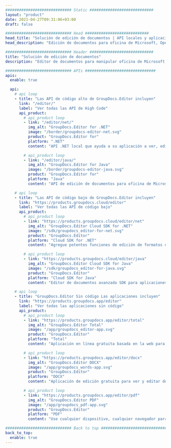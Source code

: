 ```yaml
---
############################# Static ############################
layout: "product"
date: 2021-04-27T09:31:06+03:00
draft: false

############################# Head ############################
head_title: "Solución de edición de documentos | API locales y aplicaciones gratuitas"
head_description: "Edición de documentos para oficina de Microsoft, OpenDocument, PDF y otros formatos de archivo mediante las API locales o la aplicación de edición de documentos en línea."

############################# Header ############################
title: "Solución de edición de documentos"
description: "Editor de documentos para manipular oficina de Microsoft, OpenOffice, PDF, HTML y otros formatos de archivos de documentos."

############################# APIs ###############################
apis:
  enable: true

  api:
    # api loop
    - title: "Las API de código alto de GroupDocs.Editor incluyen"
      link: "/editor/"
      label: "Ver todas las API de High Code"
      api_product:
        # api_product loop
        - link: "/editor/net/"
          img_alt: "GroupDocs.Editor for .NET"
          image: "/border/groupdocs-editor-net.svg"
          product: "GroupDocs.Editor for"
          platform: ".NET"
          content: "API .NET local que ayuda a su aplicación a ver, editar y luego convertir documentos."

        # api_product loop
        - link: "/editor/java/"
          img_alt: "GroupDocs.Editor for Java"
          image: "/border/groupdocs-editor-java.svg"
          product: "GroupDocs.Editor for"
          platform: "Java"
          content: "API de edición de documentos para oficina de Microsoft, OpenOffice, HTML y otros documentos para manipular dentro de sus aplicaciones basadas en Java."

    # api loop
    - title: "Las API de código bajo de GroupDocs.Editor incluyen"
      link: "https://products.groupdocs.cloud/editor"
      label: "Ver todas las API de código bajo"
      api_product:
        # api_product loop
        - link: "https://products.groupdocs.cloud/editor/net"
          img_alt: "GroupDocs.Editor Cloud SDK for .NET"
          image: "/sdk/groupdocs_editor-for-net.svg"
          product: "GroupDocs.Editor"
          platform: "Cloud SDK for .NET"
          content: "Agregue potentes funciones de edición de formatos de documentos en aplicaciones .NET mediante Cloud SDK para .NET. Edite documentos MS Office, Web y XML."

        # api_product loop
        - link: "https://products.groupdocs.cloud/editor/java"
          img_alt: "GroupDocs.Editor Cloud SDK for Java"
          image: "/sdk/groupdocs_editor-for-java.svg"
          product: "GroupDocs.Editor"
          platform: "Cloud SDK for Java"
          content: "Editor de documentos avanzado SDK para aplicaciones Java para editar formatos de archivo de documentos estándar de la industria en cualquier plataforma capaz de llamar API REST."

    # api loop
    - title: "GroupDocs.Editor Sin código Las aplicaciones incluyen"
      link: "https://products.groupdocs.app/editor"
      label: "Ver todas las aplicaciones sin código"
      api_product:
        # api_product loop
        - link: "https://products.groupdocs.app/editor/total"
          img_alt: "GroupDocs.Editor Total"
          image: "/app/groupdocs_editor-app.svg"
          product: "GroupDocs.Editor"
          platform: "Total"
          content: "Aplicación en línea gratuita basada en la web para editar formatos de archivo populares de Office &amp; Oficina abierta."

        # api_product loop
        - link: "https://products.groupdocs.app/editor/docx"
          img_alt: "GroupDocs.Editor DOCX"
          image: "/app/groupdocs_words-app.svg"
          product: "GroupDocs.Editor"
          platform: "DOCX"
          content: "Aplicación de edición gratuita para ver y editar documentos de Microsoft Word en línea."

        # api_product loop
        - link: "https://products.groupdocs.app/editor/pdf"
          img_alt: "GroupDocs.Editor PDF"
          image: "/app/groupdocs_pdf-app.svg"
          product: "GroupDocs.Editor"
          platform: "PDF"
          content: "Use cualquier dispositivo, cualquier navegador para ver o editar hojas de cálculo de Microsoft Excel."

############################# Back to top ###############################
back_to_top:
  enable: true
---
```

